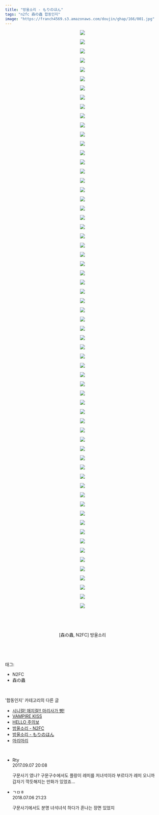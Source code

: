 ```yaml
---
title: "방울소리 - もりのほん"
tags: "n2fc 森の蟲 합동인지"
image: "https://franch4569.s3.amazonaws.com/doujin/ghap/166/001.jpg"
---
```

<div class="article">
<p style="text-align: center; clear: none; float: none;"><img src="{{ site.imgserver2 }}/ghap/166/001.jpg"/></p>
<p style="text-align: center; clear: none; float: none;"><img src="{{ site.imgserver2 }}/ghap/166/002.jpg"/></p>
<p style="text-align: center; clear: none; float: none;"><img src="{{ site.imgserver2 }}/ghap/166/003.jpg"/></p>
<p style="text-align: center; clear: none; float: none;"><img src="{{ site.imgserver2 }}/ghap/166/004.jpg"/></p>
<p style="text-align: center; clear: none; float: none;"><img src="{{ site.imgserver2 }}/ghap/166/005.jpg"/></p>
<p style="text-align: center; clear: none; float: none;"><img src="{{ site.imgserver2 }}/ghap/166/006.jpg"/></p>
<p style="text-align: center; clear: none; float: none;"><img src="{{ site.imgserver2 }}/ghap/166/007.jpg"/></p>
<p style="text-align: center; clear: none; float: none;"><img src="{{ site.imgserver2 }}/ghap/166/008.jpg"/></p>
<p style="text-align: center; clear: none; float: none;"><img src="{{ site.imgserver2 }}/ghap/166/009.jpg"/></p>
<p style="text-align: center; clear: none; float: none;"><img src="{{ site.imgserver2 }}/ghap/166/010.jpg"/></p>
<p style="text-align: center; clear: none; float: none;"><img src="{{ site.imgserver2 }}/ghap/166/011.jpg"/></p>
<p style="text-align: center; clear: none; float: none;"><img src="{{ site.imgserver2 }}/ghap/166/012.jpg"/></p>
<p style="text-align: center; clear: none; float: none;"><img src="{{ site.imgserver2 }}/ghap/166/013.jpg"/></p>
<p style="text-align: center; clear: none; float: none;"><img src="{{ site.imgserver2 }}/ghap/166/014.jpg"/></p>
<p style="text-align: center; clear: none; float: none;"><img src="{{ site.imgserver2 }}/ghap/166/015.jpg"/></p>
<p style="text-align: center; clear: none; float: none;"><img src="{{ site.imgserver2 }}/ghap/166/016.jpg"/></p>
<p style="text-align: center; clear: none; float: none;"><img src="{{ site.imgserver2 }}/ghap/166/017.jpg"/></p>
<p style="text-align: center; clear: none; float: none;"><img src="{{ site.imgserver2 }}/ghap/166/018.jpg"/></p>
<p style="text-align: center; clear: none; float: none;"><img src="{{ site.imgserver2 }}/ghap/166/019.jpg"/></p>
<p style="text-align: center; clear: none; float: none;"><img src="{{ site.imgserver2 }}/ghap/166/020.jpg"/></p>
<p style="text-align: center; clear: none; float: none;"><img src="{{ site.imgserver2 }}/ghap/166/021.jpg"/></p>
<p style="text-align: center; clear: none; float: none;"><img src="{{ site.imgserver2 }}/ghap/166/022.jpg"/></p>
<p style="text-align: center; clear: none; float: none;"><img src="{{ site.imgserver2 }}/ghap/166/023.jpg"/></p>
<p style="text-align: center; clear: none; float: none;"><img src="{{ site.imgserver2 }}/ghap/166/024.jpg"/></p>
<p style="text-align: center; clear: none; float: none;"><img src="{{ site.imgserver2 }}/ghap/166/025.jpg"/></p>
<p style="text-align: center; clear: none; float: none;"><img src="{{ site.imgserver2 }}/ghap/166/026.jpg"/></p>
<p style="text-align: center; clear: none; float: none;"><img src="{{ site.imgserver2 }}/ghap/166/027.jpg"/></p>
<p style="text-align: center; clear: none; float: none;"><img src="{{ site.imgserver2 }}/ghap/166/028.jpg"/></p>
<p style="text-align: center; clear: none; float: none;"><img src="{{ site.imgserver2 }}/ghap/166/029.jpg"/></p>
<p style="text-align: center; clear: none; float: none;"><img src="{{ site.imgserver2 }}/ghap/166/030.jpg"/></p>
<p style="text-align: center; clear: none; float: none;"><img src="{{ site.imgserver2 }}/ghap/166/031.jpg"/></p>
<p style="text-align: center; clear: none; float: none;"><img src="{{ site.imgserver2 }}/ghap/166/032.jpg"/></p>
<p style="text-align: center; clear: none; float: none;"><img src="{{ site.imgserver2 }}/ghap/166/033.jpg"/></p>
<p style="text-align: center; clear: none; float: none;"><img src="{{ site.imgserver2 }}/ghap/166/034.jpg"/></p>
<p style="text-align: center; clear: none; float: none;"><img src="{{ site.imgserver2 }}/ghap/166/035.jpg"/></p>
<p style="text-align: center; clear: none; float: none;"><img src="{{ site.imgserver2 }}/ghap/166/036.jpg"/></p>
<p style="text-align: center; clear: none; float: none;"><img src="{{ site.imgserver2 }}/ghap/166/037.jpg"/></p>
<p style="text-align: center; clear: none; float: none;"><img src="{{ site.imgserver2 }}/ghap/166/038.jpg"/></p>
<p style="text-align: center; clear: none; float: none;"><img src="{{ site.imgserver2 }}/ghap/166/039.jpg"/></p>
<p style="text-align: center; clear: none; float: none;"><img src="{{ site.imgserver2 }}/ghap/166/040.jpg"/></p>
<p style="text-align: center; clear: none; float: none;"><img src="{{ site.imgserver2 }}/ghap/166/041.jpg"/></p>
<p style="text-align: center; clear: none; float: none;"><img src="{{ site.imgserver2 }}/ghap/166/042.jpg"/></p>
<p style="text-align: center; clear: none; float: none;"><img src="{{ site.imgserver2 }}/ghap/166/043.jpg"/></p>
<p style="text-align: center; clear: none; float: none;"><img src="{{ site.imgserver2 }}/ghap/166/044.jpg"/></p>
<p style="text-align: center; clear: none; float: none;"><img src="{{ site.imgserver2 }}/ghap/166/045.jpg"/></p>
<p style="text-align: center; clear: none; float: none;"><img src="{{ site.imgserver2 }}/ghap/166/046.jpg"/></p>
<p style="text-align: center; clear: none; float: none;"><img src="{{ site.imgserver2 }}/ghap/166/047.jpg"/></p>
<p style="text-align: center; clear: none; float: none;"><img src="{{ site.imgserver2 }}/ghap/166/048.jpg"/></p>
<p style="text-align: center; clear: none; float: none;"><img src="{{ site.imgserver2 }}/ghap/166/049.jpg"/></p>
<p style="text-align: center; clear: none; float: none;"><img src="{{ site.imgserver2 }}/ghap/166/050.jpg"/></p>
<p style="text-align: center; clear: none; float: none;"><img src="{{ site.imgserver2 }}/ghap/166/051.jpg"/></p>
<p style="text-align: center; clear: none; float: none;"><img src="{{ site.imgserver2 }}/ghap/166/052.jpg"/></p>
<p style="text-align: center; clear: none; float: none;"><img src="{{ site.imgserver2 }}/ghap/166/053.jpg"/></p>
<p style="text-align: center; clear: none; float: none;"><img src="{{ site.imgserver2 }}/ghap/166/054.jpg"/></p>
<p style="text-align: center; clear: none; float: none;"><img src="{{ site.imgserver2 }}/ghap/166/055.jpg"/></p>
<p style="text-align: center; clear: none; float: none;"><img src="{{ site.imgserver2 }}/ghap/166/056.jpg"/></p>
<p style="text-align: center; clear: none; float: none;"><img src="{{ site.imgserver2 }}/ghap/166/057.jpg"/></p>
<p style="text-align: center; clear: none; float: none;"><img src="{{ site.imgserver2 }}/ghap/166/058.jpg"/></p>
<p style="text-align: center; clear: none; float: none;"><img src="{{ site.imgserver2 }}/ghap/166/059.jpg"/></p>
<p style="text-align: center; clear: none; float: none;"><img src="{{ site.imgserver2 }}/ghap/166/060.jpg"/></p>
<p style="text-align: center; clear: none; float: none;"><img src="{{ site.imgserver2 }}/ghap/166/061.jpg"/></p>
<p style="text-align: center; clear: none; float: none;"><img src="{{ site.imgserver2 }}/ghap/166/062.jpg"/></p>
<p style="text-align: center; clear: none; float: none;"><img src="{{ site.imgserver2 }}/ghap/166/063.jpg"/></p>
<p style="text-align: center; clear: none; float: none;"><br/></p>
<p style="text-align: center; clear: none; float: none;"><br/></p>
<p style="text-align: center; clear: none; float: none;">[森の蟲, N2FC] 방울소리</p>
<p><br/></p>
</div><br/>
<div class="tagTrail">
<p>태그: </p>
<ul>
<li>N2FC</li>
<li>森の蟲</li>
</ul>
</div><br/>
<div class="another">
<p>'합동인지' 카테고리의 다른 글</p>
<ul>
<li><a href="/ghap_280">시니컬! 매지컬!! 마리사가 빵!</a></li>
<li><a href="/ghap_250">VAMPIRE KISS</a></li>
<li><a href="/ghap_170">HELLO 주의보</a></li>
<li><a href="/ghap_167">방울소리 - N2FC</a></li>
<li><a href="/ghap_166">방울소리 - もりのほん</a></li>
<li><a href="/ghap_35">마리마리</a></li>
</ul>
</div><br/>
<div class="cb_module cb_fluid">
<div class="cb_wrt cb_profile">
<div class="comment">
<ul>
<li class="cb_thumb_off" id="comment15078334">
<div class="cb_comment_area">
<div class="cb_info_area">
<div class="cb_section">
<span class="cb_nick_name">Rty</span>
</div>
<div class="cb_section">
<span class="cb_date">2017.09.07 20:08 </span>
</div>
</div>
<div class="cb_dsc_comment">
<p class="cb_dsc">
											구문사기 였나? 구문구수에서도 플랑이 레미를 저녀석이라 부르다가 레미 오니까 갑자기 깍듯해지는 만화가 있었죠...
										</p>
</div>
</div></li>
<li class="cb_thumb_off" id="comment15281673">
<div class="cb_comment_area">
<div class="cb_info_area">
<div class="cb_section">
<span class="cb_nick_name">ㄱㅁㅎ</span>
</div>
<div class="cb_section">
<span class="cb_date">2018.07.06 21:23 </span>
</div>
</div>
<div class="cb_dsc_comment">
<p class="cb_dsc">
											구문사기에서도 분명 녀석녀석 하다가 혼나는 장면 있었지
										</p>
</div>
</div></li>
</ul>
</div>
</div><!-- commentList close -->
</div><br/>
